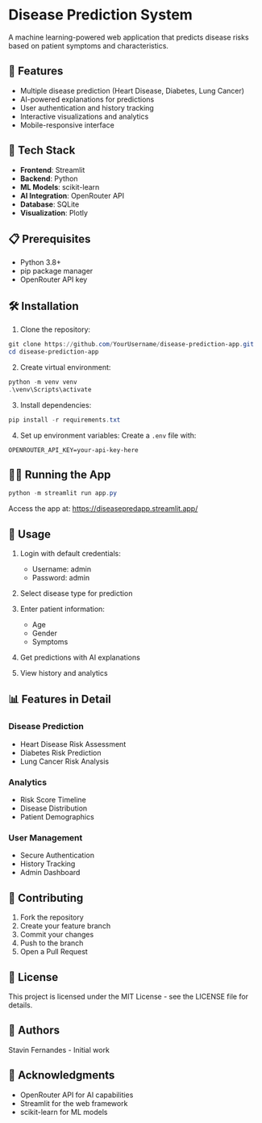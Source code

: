 # Disease Prediction System

A machine learning-powered web application that predicts disease risks based on patient symptoms and characteristics.

## 🌟 Features

- Multiple disease prediction (Heart Disease, Diabetes, Lung Cancer)
- AI-powered explanations for predictions
- User authentication and history tracking
- Interactive visualizations and analytics
- Mobile-responsive interface

## 🚀 Tech Stack

- **Frontend**: Streamlit
- **Backend**: Python
- **ML Models**: scikit-learn
- **AI Integration**: OpenRouter API
- **Database**: SQLite
- **Visualization**: Plotly

## 📋 Prerequisites

- Python 3.8+
- pip package manager
- OpenRouter API key

## 🛠️ Installation

1. Clone the repository:
```powershell
git clone https://github.com/YourUsername/disease-prediction-app.git
cd disease-prediction-app
```

2. Create virtual environment:
```powershell
python -m venv venv
.\venv\Scripts\activate
```

3. Install dependencies:
```powershell
pip install -r requirements.txt
```

4. Set up environment variables:
Create a `.env` file with:
```
OPENROUTER_API_KEY=your-api-key-here
```

## 🏃‍♂️ Running the App

```powershell
python -m streamlit run app.py
```

Access the app at: https://diseasepredapp.streamlit.app/

## 📱 Usage

1. Login with default credentials:
   - Username: admin
   - Password: admin

2. Select disease type for prediction

3. Enter patient information:
   - Age
   - Gender
   - Symptoms

4. Get predictions with AI explanations

5. View history and analytics

## 📊 Features in Detail

### Disease Prediction
- Heart Disease Risk Assessment
- Diabetes Risk Prediction
- Lung Cancer Risk Analysis

### Analytics
- Risk Score Timeline
- Disease Distribution
- Patient Demographics

### User Management
- Secure Authentication
- History Tracking
- Admin Dashboard

## 🤝 Contributing

1. Fork the repository
2. Create your feature branch
3. Commit your changes
4. Push to the branch
5. Open a Pull Request

## 📜 License

This project is licensed under the MIT License - see the LICENSE file for details.

## 👥 Authors

Stavin Fernandes - Initial work

## 🙏 Acknowledgments

- OpenRouter API for AI capabilities
- Streamlit for the web framework
- scikit-learn for ML models
